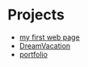 # Projects

- [my first web page](MyFirstWebPage.html)
- [DreamVacation](https://sunflower111.github.io/DreamVacation/)  
- [portfolio](portfolio.html)